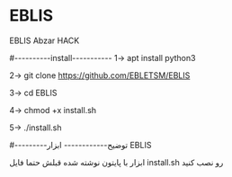 # EBLIS
EBLIS Abzar HACK


#----------install-----------
1-> apt install python3

2-> git clone https://github.com/EBLETSM/EBLIS

3-> cd EBLIS

4-> chmod +x install.sh

5-> ./install.sh

#---------توضیح------------
ابزار EBLIS 

ابزار با پایتون نوشته شده قبلش حتما فایل 
install.sh رو نصب کنید
